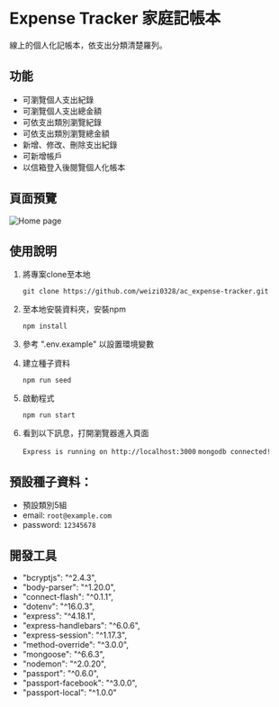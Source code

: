 # Expense Tracker 家庭記帳本

線上的個人化記帳本，依支出分類清楚羅列。


## 功能
- 可瀏覽個人支出紀錄
- 可瀏覽個人支出總金額
- 可依支出類別瀏覽紀錄
- 可依支出類別瀏覽總金額
- 新增、修改、刪除支出紀錄
- 可新增帳戶
- 以信箱登入後閱覽個人化帳本


## 頁面預覽
![Home page](./public/images/homepage.jpg)


## 使用說明
1. 將專案clone至本地
   
   `git clone https://github.com/weizi0328/ac_expense-tracker.git`
2. 至本地安裝資料夾，安裝npm
   
   `npm install`
   
3. 參考 ".env.example" 以設置環境變數

4. 建立種子資料
   
   `npm run seed`

5. 啟動程式
   
   `npm run start`

6. 看到以下訊息，打開瀏覽器進入頁面

   `Express is running on http://localhost:3000`
   `mongodb connected!`



## 預設種子資料：
- 預設類別5組
- email: `root@example.com`
- password: `12345678`


## 開發工具
- "bcryptjs": "^2.4.3",
- "body-parser": "^1.20.0",
- "connect-flash": "^0.1.1",
- "dotenv": "^16.0.3",
- "express": "^4.18.1",
- "express-handlebars": "^6.0.6",
- "express-session": "^1.17.3",
- "method-override": "^3.0.0",
- "mongoose": "^6.6.3",
- "nodemon": "^2.0.20",
- "passport": "^0.6.0",
- "passport-facebook": "^3.0.0",
- "passport-local": "^1.0.0"